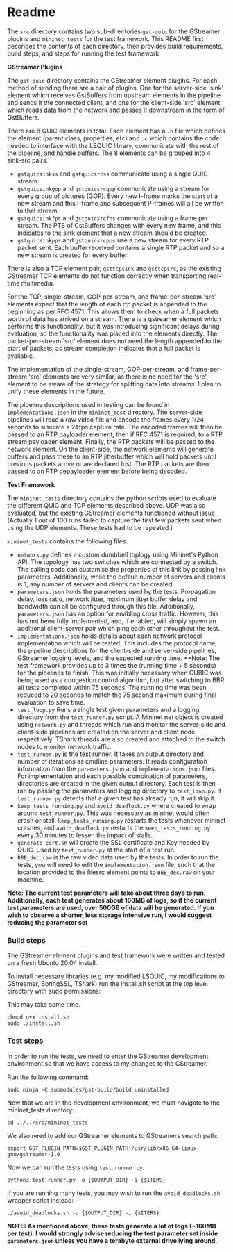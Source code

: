 # Readme

The `src` directory contains two sub-directories `gst-quic` for the GStreamer plugins and `mininet_tests` for the test framework. This README first describes the contents of each directory, then provides build requirements, build steps, and steps for running the test framework

**GStreamer Plugins**

The `gst-quic` directory contains the GStreamer element plugins. For each method of sending there are a pair of plugins. One for the server-side 'sink' element which receives GstBuffers from upstream elements in the pipeline and sends it the connected client, and one for the client-side 'src' element which reads data from the network and passes it downstream in the form of GstBuffers.

There are 8 QUIC elements in total. Each element has a `.h` file which defines the element (parent class, properties, etc) and `.c` which contains the code needed to interface with the LSQUIC library, communicate with the rest of the pipeline, and handle buffers. The 8 elements can be grouped into 4 sink-src pairs:

- `gstquicsinkss` and `gstquicsrcss` communicate using a single QUIC stream. 
- `gstquicsinkgop` and `gstquicsrcgop` communicate using a stream for every group of pictures (GOP). Every new I-frame marks the start of a new stream and this I-frame and subsequent P-frames will all be written to that stream. 
- `gstquicsinkfps` and `gstquicsrcfps` communicate using a frame per stream. The PTS of GstBuffers changes with every new frame, and this indicates to the sink element that a new stream should be created.
- `gstquicsinkpps` and `gstquicsrcpps` use a new stream for every RTP packet sent. Each buffer received contains a single RTP packet and so a new stream is created for every buffer.

There is also a TCP element pair, `gsttcpsink` and `gsttcpsrc`, as the existing GStreamer TCP elements do not function correctly when transporting real-time multimedia.

For the TCP, single-stream, GOP-per-stream, and frame-per-stream 'src' elements expect that the length of each rtp packet is appended to the beginning as per RFC 4571. This allows them to check when a full packets worth of data has arrived on a stream. There is a gstreamer element which performs this functionality, but it was introducing significant delays during evaluation, so the functionality was placed into the elements directly. The packet-per-stream 'src' element does not need the length appended to the start of packets, as stream completion indicates that a full packet is available.

The implementation of the single-stream, GOP-per-stream, and frame-per-stream 'src' elements are very similar, as there is no need for the 'src' element to be aware of the strategy for splitting data into streams. I plan to unify these elements in the future.

The pipeline descriptions used in testing can be found in `implementations.json` in the `mininet_test` directory. The server-side pipelines will read a raw video file and encode the frames every 1/24 seconds to simulate a 24fps capture rate. The encoded frames will then be passed to an RTP payloader element, then if RFC 4571 is required, to a RTP stream payloader element. Finally, the RTP packets will be passed to the network element. On the client-side, the network elements will generate buffers and pass these to an RTP jitterbuffer which will hold packets until previous packets arrive or are declared lost. The RTP packets are then passed to an RTP depayloader element before being decoded.

**Test Framework**

The `mininet_tests` directory contains the python scripts used to evaluate the different QUIC and TCP elements described above. UDP was also evaluated, but the existing GStreamer elements functioned without issue (Actually 1 out of 100 runs failed to capture the first few packets sent when using the UDP elements. These tests had to be repeated.)

`mininet_tests` contains the following files:

- `network.py` defines a custom dumbbell toplogy using Mininet's Python API. The topology has two switches which are connected by a switch. The calling code can customise the properties of this link by passing link parameters. Additionally, while the default number of servers and clients is 1, any number of servers and clients can be created.
- `parameters.json` holds the parameters used by the tests. Propagation delay, loss ratio, network jitter, maximum jitter buffer delay and bandwidth can all be configured through this file. Additionally, `parameters.json` has an option for enabling cross traffic. However, this has not been fully implemented, and, if enabled, will simply spawn an additional client-server pair which ping each other throughout the test.
- `implementations.json` holds details about each network protocol implementation which will be tested. This includes the protocol name, the pipeline descriptions for the client-side and server-side pipelines, GStreamer logging levels, and the expected running time. **Note: The test framework provides up to 3 times the (running time + 5 seconds) for the pipelines to finish. This was initially necessary when CUBIC was being used as a congestion control algorithm, but after switching to BBR all tests completed within 75 seconds. The running time was been reduced to 20 seconds to match the 75 second maximum during final evaluation to save time.
- `test_loop.py` Runs a single test given parameters and a logging directory from the `test_runner.py` script. A Mininet net object is created using `network.py` and threads which run and monitor the server-side and client-side pipelines are created on the server and client node respectively. TShark threads are also created and attached to the switch nodes to monitor network traffic.
- `test_runner.py` is the test runner. It takes an output directory and number of iterations as cmdline parameters. It reads configuration information from the `parameters.json` and `implementations.json` files. For implementation and each possible combination of parameters, directories are created in the given output directory. Each test is then ran by passing the parameters and logging directory to `test_loop.py`. If `test_runner.py` detects that a given test has already run, it will skip it.
- `keep_tests_running.py` and `avoid_deadlock.py` where created to wrap around `test_runner.py`. This was necessary as mininet would often crash or stall. `keep_tests_running.py` restarts the tests whenever mininet crashes, and `avoid_deadlock.py` restarts the `keep_tests_running.py` every 30 minutes to lessen the impact of stalls.
- `generate_cert.sh` will create the SSL certificate and Key needed by QUIC. Used by `test_runner.py` at the start of a test run.
- `BBB_dec.raw` is the raw video data used by the tests. In order to run the tests, you will need to edit the `implementation.json` file, such that the location provided to the filesrc element points to `BBB_dec.raw` on your machine. 

**Note: The current test parameters will take about three days to run. Additionally, each test generates about 160MB of logs, so if the current test parameters are used, over 500GB of data will be generated. If you wish to observe a shorter, less storage intensive run, I would suggest reducing the parameter set**


### Build steps

The GStreamer element plugins and test framework were written and tested on a fresh Ubuntu 20.04 install. 

To install necessary libraries (e.g. my modified LSQUIC, my modifications to GStreamer, BoringSSL, TShark) run the install.sh script at the top level directory with sudo permissions:

This may take some time.

```
chmod u+x install.sh
sudo ./install.sh
```




### Test steps

In order to run the tests, we need to enter the GStreamer development environment so that we have access to my changes to the GStreamer.

Run the following command:

```
sudo ninja -C submodules/gst-build/build uninstalled
```

Now that we are in the development environment, we must navigate to the mininet_tests directory:

```
cd ../../src/mininet_tests
```

We also need to add our GStreamer elements to GStreamers search path:

```
export GST_PLUGIN_PATH=$GST_PLUGIN_PATH:/usr/lib/x86_64-linux-gnu/gstreamer-1.0
```

Now we can run the tests using `test_runner.py`:

```
python3 test_runner.py -o {$OUTPUT_DIR} -i {$ITERS}
```

If you are running many tests, you may wish to run the `avoid_deadlocks.sh` wrapper script instead:

```
./avoid_deadlocks.sh -o {$OUTPUT_DIR} -i {$ITERS}
```

**NOTE: As mentioned above, these tests generate a lot of logs (~160MB per test). I would strongly advise reducing the test parameter set inside `parameters.json` unless you have a terabyte external drive lying around.** 

